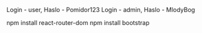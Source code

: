 Login - user, Haslo - Pomidor123
Login - admin, Haslo - MlodyBog


npm install react-router-dom
npm install bootstrap
